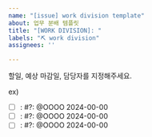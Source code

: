 ```yaml
---
name: "[issue] work division template"
about: 업무 분배 템플릿
title: "[WORK DIVISION]: "
labels: "⛏️ work division"
assignees: ''

---
```


할일, 예상 마감일, 담당자를 지정해주세요.

ex)

- [ ] : #?: @OOOO 2024-00-00
- [ ] : #?: @OOOO 2024-00-00
- [ ] : #?: @OOOO 2024-00-00
